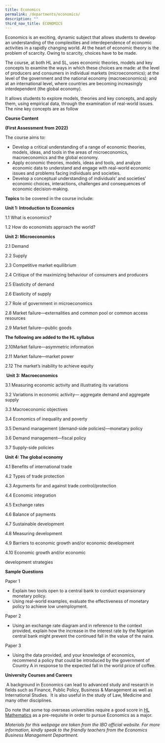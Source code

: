 ```yaml
---
title: Economics
permalink: /departments/economics/
description: ""
third_nav_title: ECONOMICS
---
```

Economics is an exciting, dynamic subject that allows students to develop an understanding of the complexities and interdependence of economic activities in a rapidly changing world. At the heart of economic theory is the problem of scarcity. Owing to scarcity, choices have to be made.

The course, at both HL and SL, uses economic theories, models and key concepts to examine the ways in which these choices are made: at the level of producers and consumers in individual markets (microeconomics); at the level of the government and the national economy (macroeconomics); and at an international level, where countries are becoming increasingly interdependent (the global economy).

It allows students to explore models, theories and key concepts, and apply them, using empirical data, through the examination of real-world issues. The nine key concepts are as follow


**Course Content**

**(First Assessment from 2022)**

The course aims to:

*   Develop a critical understanding of a range of economic theories, models, ideas, and tools in the areas of microeconomics, macroeconomics and the global economy.
*   Apply economic theories, models, ideas and tools, and analyze economic data to understand and engage with real-world economic issues and problems facing individuals and societies.
*   Develop a conceptual understanding of individuals’ and societies’ economic choices, interactions, challenges and consequences of economic decision-making.

**Topics** to be covered in the course include:

**Unit 1: Introduction to Economics**

1.1 What is economics?

1.2 How do economists approach the world?

**Unit 2: Microeconomics**

2.1 Demand

2.2 Supply

2.3 Competitive market equilibrium

2.4 Critique of the maximizing behaviour of consumers and producers

2.5 Elasticity of demand

2.6 Elasticity of supply

2.7 Role of government in microeconomics

2.8 Market failure—externalities and common pool or common access resources

2.9 Market failure—public goods

**The following are added to the HL syllabus**

2.10Market failure—asymmetric information

2.11 Market failure—market power

2.12 The market’s inability to achieve equity

 **Unit 3: Macroeconomics**

3.1 Measuring economic activity and illustrating its variations

3.2 Variations in economic activity— aggregate demand and aggregate supply

3.3 Macroeconomic objectives

3.4 Economics of inequality and poverty

3.5 Demand management (demand-side policies)—monetary policy

3.6 Demand management—fiscal policy

3.7 Supply-side policies

**Unit 4: The global economy**

4.1 Benefits of international trade

4.2 Types of trade protection

4.3 Arguments for and against trade control/protection

4.4 Economic integration

4.5 Exchange rates

4.6 Balance of payments

4.7 Sustainable development

4.8 Measuring development

4.9 Barriers to economic growth and/or economic development

4.10 Economic growth and/or economic

development strategies

**Sample Questions**

Paper 1

*   Explain two tools open to a central bank to conduct expansionary monetary policy.
*   Using real-world examples, evaluate the effectiveness of monetary policy to achieve low unemployment.

Paper 2

*   Using an exchange rate diagram and in reference to the context provided, explain how the increase in the interest rate by the Nigerian central bank might prevent the continued fall in the value of the naira.

Paper 3

*   Using the data provided, and your knowledge of economics, recommend a policy that could be introduced by the government of Country A in response to the expected fall in the world price of coffee.

**University Courses and Careers**

 A background in Economics can lead to advanced study and research in fields such as Finance, Public Policy, Business & Management as well as International Studies.  It is also useful in the study of Law, Medicine and many other disciplines.

Do note that some top overseas universities require a good score in <u>HL Mathematics</u> as a pre-requisite in order to pursue Economics as a major.

_Materials for this webpage are taken from the IBO official website. For more information, kindly speak to the friendly teachers from the Economics Business Management Department._